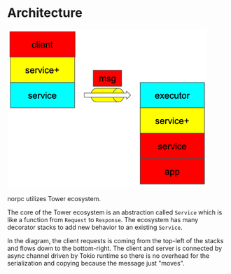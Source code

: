 # Architecture

![](norpc-stack.png)

norpc utilizes Tower ecosystem.

The core of the Tower ecosystem is an abstraction called `Service` which is like a function from `Request` to `Response`.
The ecosystem has many decorator stacks to add new behavior to an existing `Service`.

In the diagram, the client requests is coming from the top-left of the stacks and flows down to the bottom-right.
The client and server is connected by async channel driven by Tokio runtime so there is no overhead for the serialization
and copying because the message just "moves".

